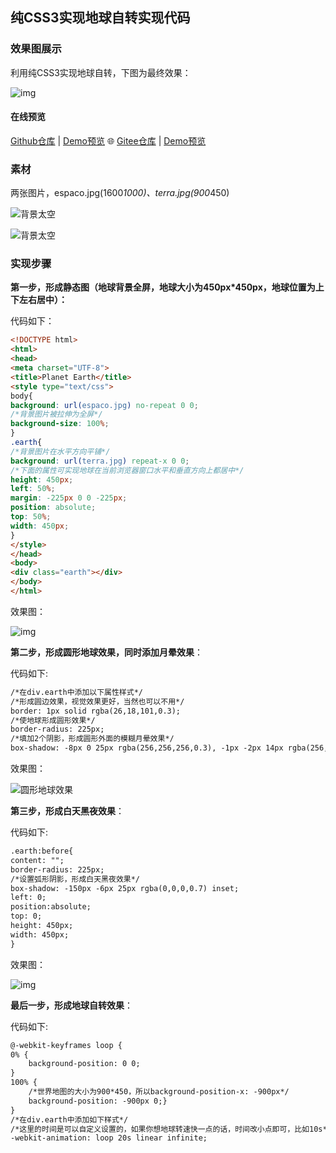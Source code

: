 ## 纯CSS3实现地球自转实现代码

### 效果图展示

利用纯CSS3实现地球自转，下图为最终效果：

![img](https://raw.githubusercontent.com/sunyctf/css-effects/main/other/CSS3实现地球自转/end-effect.gif)

#### 在线预览

[Github仓库](https://github.com/sunyctf/css-effects) | [Demo预览](https://sunyctf.github.io/css-effects/other/css3实现地球自转/index.html) 🌐 [Gitee仓库](https://gitee.com/sunyctf/css-effects) | [Demo预览](https://sunyctf.gitee.io/css-effects/other/css3实现地球自转/index.html)

### 素材

两张图片，espaco.jpg(1600*1000)、terra.jpg(900*450)

![背景太空](https://raw.githubusercontent.com/sunyctf/css-effects/main/other/CSS3实现地球自转/terra.jpg)

![背景太空](https://raw.githubusercontent.com/sunyctf/css-effects/main/other/CSS3实现地球自转/espaco.jpg)



### 实现步骤

**第一步，形成静态图（地球背景全屏，地球大小为450px\*450px，地球位置为上下左右居中）：**

代码如下：

```html
<!DOCTYPE html>
<html>
<head>
<meta charset="UTF-8">
<title>Planet Earth</title>
<style type="text/css">
body{
background: url(espaco.jpg) no-repeat 0 0;
/*背景图片被拉伸为全屏*/
background-size: 100%; 
}
.earth{
/*背景图片在水平方向平铺*/
background: url(terra.jpg) repeat-x 0 0; 
/*下面的属性可实现地球在当前浏览器窗口水平和垂直方向上都居中*/
height: 450px;
left: 50%;
margin: -225px 0 0 -225px;
position: absolute;
top: 50%;
width: 450px;
}
</style>
</head>
<body>
<div class="earth"></div>
</body>
</html>
```


效果图：

![img](https://raw.githubusercontent.com/sunyctf/css-effects/main/other/CSS3实现地球自转/static.jpg)

**第二步，形成圆形地球效果，同时添加月晕效果**：

代码如下:

```html
/*在div.earth中添加以下属性样式*/
/*形成圆边效果，视觉效果更好，当然也可以不用*/
border: 1px solid rgba(26,18,101,0.3); 
/*使地球形成圆形效果*/
border-radius: 225px;
/*填加2个阴影，形成圆形外面的模糊月晕效果*/
box-shadow: -8px 0 25px rgba(256,256,256,0.3), -1px -2px 14px rgba(256,256,256,0.5) inset;
```


效果图：

![圆形地球效果](https://raw.githubusercontent.com/sunyctf/css-effects/main/other/CSS3实现地球自转/round-earth.jpg)

**第三步，形成白天黑夜效果**：

代码如下:

```html
.earth:before{
content: "";
border-radius: 225px;
/*设置弧形阴影，形成白天黑夜效果*/
box-shadow: -150px -6px 25px rgba(0,0,0,0.7) inset;
left: 0;
position:absolute;
top: 0;
height: 450px;
width: 450px;
}
```


效果图：

![img](https://raw.githubusercontent.com/sunyctf/css-effects/main/other/CSS3实现地球自转/arc-shadow.jpg)

**最后一步，形成地球自转效果**：

代码如下:

```html
@-webkit-keyframes loop {
0% { 
	background-position: 0 0;
}
100% {  
	/*世界地图的大小为900*450，所以background-position-x: -900px*/ 
 	background-position: -900px 0;}
}
/*在div.earth中添加如下样式*/
/*这里的时间是可以自定义设置的，如果你想地球转速快一点的话，时间改小点即可，比如10s*/
-webkit-animation: loop 20s linear infinite; 
```

